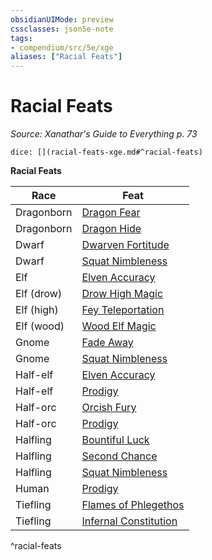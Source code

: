 ```yaml
---
obsidianUIMode: preview
cssclasses: json5e-note
tags:
- compendium/src/5e/xge
aliases: ["Racial Feats"]
---
```

# Racial Feats
*Source: Xanathar's Guide to Everything p. 73* 

`dice: [](racial-feats-xge.md#^racial-feats)`

**Racial Feats**

| Race | Feat |
|------|------|
| Dragonborn | [Dragon Fear](/2-Mechanics/CLI/feats/dragon-fear-xge.md) |
| Dragonborn | [Dragon Hide](/2-Mechanics/CLI/feats/dragon-hide-xge.md) |
| Dwarf | [Dwarven Fortitude](/2-Mechanics/CLI/feats/dwarven-fortitude-xge.md) |
| Dwarf | [Squat Nimbleness](/2-Mechanics/CLI/feats/squat-nimbleness-xge.md) |
| Elf | [Elven Accuracy](/2-Mechanics/CLI/feats/elven-accuracy-xge.md) |
| Elf (drow) | [Drow High Magic](/2-Mechanics/CLI/feats/drow-high-magic-xge.md) |
| Elf (high) | [Fey Teleportation](/2-Mechanics/CLI/feats/fey-teleportation-xge.md) |
| Elf (wood) | [Wood Elf Magic](/2-Mechanics/CLI/feats/wood-elf-magic-xge.md) |
| Gnome | [Fade Away](/2-Mechanics/CLI/feats/fade-away-xge.md) |
| Gnome | [Squat Nimbleness](/2-Mechanics/CLI/feats/squat-nimbleness-xge.md) |
| Half-elf | [Elven Accuracy](/2-Mechanics/CLI/feats/elven-accuracy-xge.md) |
| Half-elf | [Prodigy](/2-Mechanics/CLI/feats/prodigy-xge.md) |
| Half-orc | [Orcish Fury](/2-Mechanics/CLI/feats/orcish-fury-xge.md) |
| Half-orc | [Prodigy](/2-Mechanics/CLI/feats/prodigy-xge.md) |
| Halfling | [Bountiful Luck](/2-Mechanics/CLI/feats/bountiful-luck-xge.md) |
| Halfling | [Second Chance](/2-Mechanics/CLI/feats/second-chance-xge.md) |
| Halfling | [Squat Nimbleness](/2-Mechanics/CLI/feats/squat-nimbleness-xge.md) |
| Human | [Prodigy](/2-Mechanics/CLI/feats/prodigy-xge.md) |
| Tiefling | [Flames of Phlegethos](/2-Mechanics/CLI/feats/flames-of-phlegethos-xge.md) |
| Tiefling | [Infernal Constitution](/2-Mechanics/CLI/feats/infernal-constitution-xge.md) |
^racial-feats